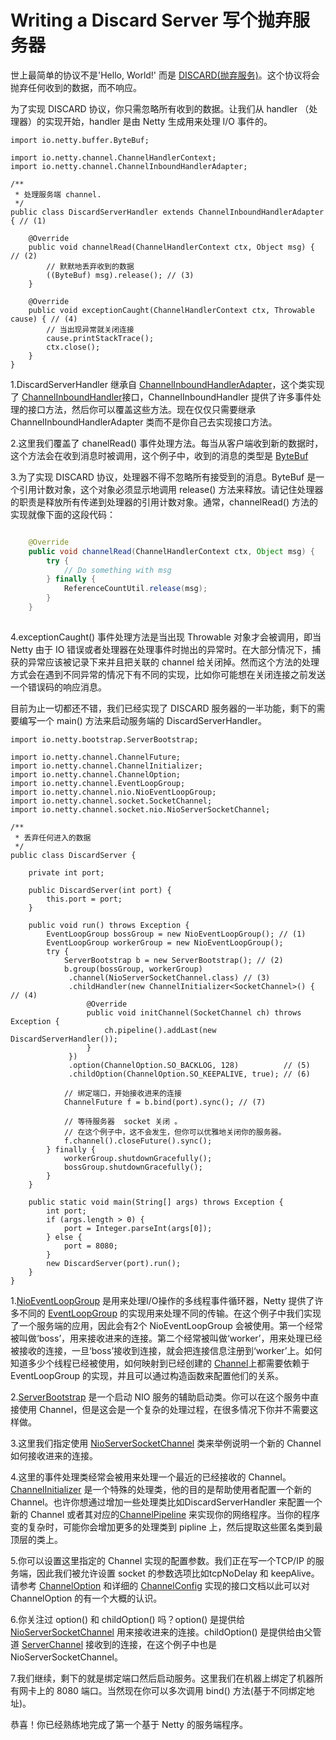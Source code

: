 Writing a Discard Server 写个抛弃服务器
========================

世上最简单的协议不是'Hello, World!' 而是 [DISCARD(抛弃服务)](http://tools.ietf.org/html/rfc863)。这个协议将会抛弃任何收到的数据，而不响应。

为了实现 DISCARD 协议，你只需忽略所有收到的数据。让我们从 handler （处理器）的实现开始，handler 是由 Netty 生成用来处理 I/O 事件的。

 	import io.netty.buffer.ByteBuf;
	
	import io.netty.channel.ChannelHandlerContext;
	import io.netty.channel.ChannelInboundHandlerAdapter;
	
	/**
	 * 处理服务端 channel.
	 */
	public class DiscardServerHandler extends ChannelInboundHandlerAdapter { // (1)
	
	    @Override
	    public void channelRead(ChannelHandlerContext ctx, Object msg) { // (2)
	        // 默默地丢弃收到的数据
	        ((ByteBuf) msg).release(); // (3)
	    }
	
	    @Override
	    public void exceptionCaught(ChannelHandlerContext ctx, Throwable cause) { // (4)
	        // 当出现异常就关闭连接
	        cause.printStackTrace();
	        ctx.close();
	    }
	}

1.DiscardServerHandler 继承自  [ChannelInboundHandlerAdapter](http://netty.io/4.0/api/io/netty/channel/ChannelInboundHandlerAdapter.html)，这个类实现了 [ChannelInboundHandler](http://netty.io/4.0/api/io/netty/channel/ChannelInboundHandler.html)接口，ChannelInboundHandler 提供了许多事件处理的接口方法，然后你可以覆盖这些方法。现在仅仅只需要继承 ChannelInboundHandlerAdapter 类而不是你自己去实现接口方法。

2.这里我们覆盖了 chanelRead() 事件处理方法。每当从客户端收到新的数据时，这个方法会在收到消息时被调用，这个例子中，收到的消息的类型是 [ByteBuf](http://netty.io/4.0/api/io/netty/buffer/ByteBuf.html)

3.为了实现 DISCARD 协议，处理器不得不忽略所有接受到的消息。ByteBuf 是一个引用计数对象，这个对象必须显示地调用 release() 方法来释放。请记住处理器的职责是释放所有传递到处理器的引用计数对象。通常，channelRead() 方法的实现就像下面的这段代码：

```java

	@Override
	public void channelRead(ChannelHandlerContext ctx, Object msg) {
	    try {
	        // Do something with msg
	    } finally {
	        ReferenceCountUtil.release(msg);
	    }
	}
 
```

4.exceptionCaught() 事件处理方法是当出现 Throwable 对象才会被调用，即当 Netty 由于 IO 错误或者处理器在处理事件时抛出的异常时。在大部分情况下，捕获的异常应该被记录下来并且把关联的 channel 给关闭掉。然而这个方法的处理方式会在遇到不同异常的情况下有不同的实现，比如你可能想在关闭连接之前发送一个错误码的响应消息。

目前为止一切都还不错，我们已经实现了 DISCARD 服务器的一半功能，剩下的需要编写一个 main() 方法来启动服务端的 DiscardServerHandler。
	
	import io.netty.bootstrap.ServerBootstrap;
	
	import io.netty.channel.ChannelFuture;
	import io.netty.channel.ChannelInitializer;
	import io.netty.channel.ChannelOption;
	import io.netty.channel.EventLoopGroup;
	import io.netty.channel.nio.NioEventLoopGroup;
	import io.netty.channel.socket.SocketChannel;
	import io.netty.channel.socket.nio.NioServerSocketChannel;
	
	/**
	 * 丢弃任何进入的数据
	 */
	public class DiscardServer {
	
	    private int port;
	
	    public DiscardServer(int port) {
	        this.port = port;
	    }
	
	    public void run() throws Exception {
	        EventLoopGroup bossGroup = new NioEventLoopGroup(); // (1)
	        EventLoopGroup workerGroup = new NioEventLoopGroup();
	        try {
	            ServerBootstrap b = new ServerBootstrap(); // (2)
	            b.group(bossGroup, workerGroup)
	             .channel(NioServerSocketChannel.class) // (3)
	             .childHandler(new ChannelInitializer<SocketChannel>() { // (4)
	                 @Override
	                 public void initChannel(SocketChannel ch) throws Exception {
	                     ch.pipeline().addLast(new DiscardServerHandler());
	                 }
	             })
	             .option(ChannelOption.SO_BACKLOG, 128)          // (5)
	             .childOption(ChannelOption.SO_KEEPALIVE, true); // (6)
	
	            // 绑定端口，开始接收进来的连接
	            ChannelFuture f = b.bind(port).sync(); // (7)
	
	            // 等待服务器  socket 关闭 。
	            // 在这个例子中，这不会发生，但你可以优雅地关闭你的服务器。
	            f.channel().closeFuture().sync();
	        } finally {
	            workerGroup.shutdownGracefully();
	            bossGroup.shutdownGracefully();
	        }
	    }
	
	    public static void main(String[] args) throws Exception {
	        int port;
	        if (args.length > 0) {
	            port = Integer.parseInt(args[0]);
	        } else {
	            port = 8080;
	        }
	        new DiscardServer(port).run();
	    }
	}

1.[NioEventLoopGroup](http://netty.io/4.0/api/io/netty/channel/nio/NioEventLoopGroup.html) 是用来处理I/O操作的多线程事件循环器，Netty 提供了许多不同的 [EventLoopGroup](http://netty.io/4.0/api/io/netty/channel/EventLoopGroup.html) 的实现用来处理不同的传输。在这个例子中我们实现了一个服务端的应用，因此会有2个 NioEventLoopGroup 会被使用。第一个经常被叫做‘boss’，用来接收进来的连接。第二个经常被叫做‘worker’，用来处理已经被接收的连接，一旦‘boss’接收到连接，就会把连接信息注册到‘worker’上。如何知道多少个线程已经被使用，如何映射到已经创建的 [Channel](http://netty.io/4.0/api/io/netty/channel/Channel.html)上都需要依赖于 EventLoopGroup 的实现，并且可以通过构造函数来配置他们的关系。

2.[ServerBootstrap](http://netty.io/4.0/api/io/netty/bootstrap/ServerBootstrap.html) 是一个启动 NIO 服务的辅助启动类。你可以在这个服务中直接使用 Channel，但是这会是一个复杂的处理过程，在很多情况下你并不需要这样做。

3.这里我们指定使用 [NioServerSocketChannel](http://netty.io/4.0/api/io/netty/channel/socket/nio/NioServerSocketChannel.html) 类来举例说明一个新的 Channel 如何接收进来的连接。

4.这里的事件处理类经常会被用来处理一个最近的已经接收的 Channel。[ChannelInitializer](http://netty.io/4.0/api/io/netty/channel/ChannelInitializer.html) 是一个特殊的处理类，他的目的是帮助使用者配置一个新的 Channel。也许你想通过增加一些处理类比如DiscardServerHandler 来配置一个新的 Channel 或者其对应的[ChannelPipeline](http://netty.io/4.0/api/io/netty/channel/ChannelPipeline.html) 来实现你的网络程序。当你的程序变的复杂时，可能你会增加更多的处理类到 pipline 上，然后提取这些匿名类到最顶层的类上。

5.你可以设置这里指定的 Channel 实现的配置参数。我们正在写一个TCP/IP 的服务端，因此我们被允许设置 socket 的参数选项比如tcpNoDelay 和 keepAlive。请参考 [ChannelOption](http://netty.io/4.0/api/io/netty/channel/ChannelOption.html) 和详细的 [ChannelConfig](http://netty.io/4.0/api/io/netty/channel/ChannelConfig.html) 实现的接口文档以此可以对ChannelOption 的有一个大概的认识。

6.你关注过 option() 和 childOption() 吗？option() 是提供给[NioServerSocketChannel](http://netty.io/4.0/api/io/netty/channel/socket/nio/NioServerSocketChannel.html) 用来接收进来的连接。childOption() 是提供给由父管道 [ServerChannel](http://netty.io/4.0/api/io/netty/channel/ServerChannel.html) 接收到的连接，在这个例子中也是 NioServerSocketChannel。

7.我们继续，剩下的就是绑定端口然后启动服务。这里我们在机器上绑定了机器所有网卡上的 8080 端口。当然现在你可以多次调用 bind() 方法(基于不同绑定地址)。

恭喜！你已经熟练地完成了第一个基于 Netty 的服务端程序。


